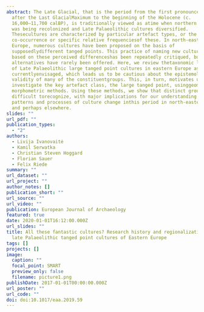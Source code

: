 ```yaml
---
abstract: The Late Glacial, that is the period from the first pronounced warming
  after the Last GlacialMaximum to the beginning of the Holocene (c.
  16,000–11,700 calBP), is traditionally viewed as atime when northern Europe
  was being recolonized and Late Palaeolithic cultures diversified.
  Thesecultures are characterized by particular artefact types, or the
  co-occurrence or specific relative frequenciesof these. In north-eastern
  Europe, numerous cultures have been proposed on the basis of
  supposedlydifferent tanged points. This practice of naming new cultural units
  based on these perceived differenceshas been repeatedly critiqued, but robust
  alternatives have rarely been offered. Here, we review thetaxonomic landscape
  of Late Palaeolithic large tanged point cultures in eastern Europe as
  currentlyenvisaged, which leads us to be cautious about the epistemological
  validity of many of the constituentgroups. This, in turn, motivates us to
  investigate the key artefact class, the large tanged point, usinggeometric
  morphometric methods. Using these methods, we show that distinct groups are
  difficult torecognize, with major implications for our understanding of
  patterns and processes of culture change inthis period in north-eastern Europe
  and perhaps elsewhere.
slides: ""
url_pdf: ""
publication_types:
  - "2"
authors:
  - Livija Ivanovaitė
  - Kamil Serwatka
  - Christian Steven Hoggard
  - Florian Sauer
  - Felix Riede
summary: ""
url_dataset: ""
url_project: ""
author_notes: []
publication_short: ""
url_source: ""
url_video: ""
publication: European Journal of Archaeology
featured: true
date: 2020-01-01T16:12:00.000Z
url_slides: ""
title: All these fantastic cultures? Research history and regionalization in the
  late Palaeolithic tanged point cultures of Eastern Europe
tags: []
projects: []
image:
  caption: ""
  focal_point: SMART
  preview_only: false
  filename: picture1.png
publishDate: 2017-01-01T00:00:00.000Z
url_poster: ""
url_code: ""
doi: doi:10.1017/eaa.2019.59
---
```

